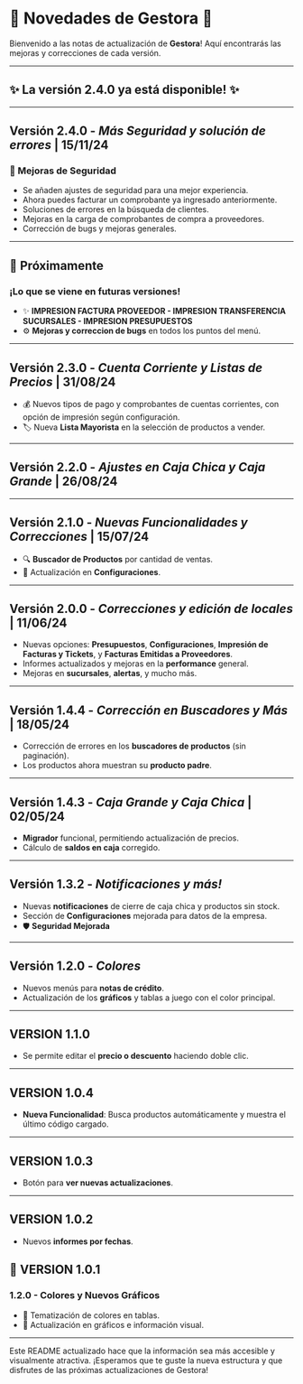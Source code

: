# :large_blue_diamond: **Novedades de Gestora** :large_blue_diamond:

Bienvenido a las notas de actualización de **Gestora**! Aquí encontrarás las mejoras y correcciones de cada versión.

---

## :sparkles: **La versión 2.4.0 ya está disponible!** :sparkles:

---

## **Versión 2.4.0** - _Más Seguridad y solución de errores_ | **15/11/24**
### :closed_lock_with_key: Mejoras de Seguridad
- Se añaden ajustes de seguridad para una mejor experiencia.
- Ahora puedes facturar un comprobante ya ingresado anteriormente.
- Soluciones de errores en la búsqueda de clientes.
- Mejoras en la carga de comprobantes de compra a proveedores.
- Corrección de bugs y mejoras generales.

---


## :star2: Próximamente
### ¡Lo que se viene en futuras versiones!
- :sparkles: **IMPRESION FACTURA PROVEEDOR -
IMPRESION TRANSFERENCIA SUCURSALES -
IMPRESION PRESUPUESTOS**
- :gear: **Mejoras y correccion de bugs** en todos los puntos del menú.
---

## **Versión 2.3.0** - _Cuenta Corriente y Listas de Precios_ | **31/08/24**
- :moneybag: Nuevos tipos de pago y comprobantes de cuentas corrientes, con opción de impresión según configuración.
- :label: Nueva **Lista Mayorista** en la selección de productos a vender.

---

## **Versión 2.2.0** - _Ajustes en Caja Chica y Caja Grande_ | **26/08/24**

---

## **Versión 2.1.0** - _Nuevas Funcionalidades y Correcciones_ | **15/07/24**
- :mag: **Buscador de Productos** por cantidad de ventas.
- :wrench: Actualización en **Configuraciones**.

---

## **Versión 2.0.0** - _Correcciones y edición de locales_ | **11/06/24**
- Nuevas opciones: **Presupuestos**, **Configuraciones**, **Impresión de Facturas y Tickets**, y **Facturas Emitidas a Proveedores**.
- Informes actualizados y mejoras en la **performance** general.
- Mejoras en **sucursales**, **alertas**, y mucho más.

---

## **Versión 1.4.4** - _Corrección en Buscadores y Más_ | **18/05/24**
- Corrección de errores en los **buscadores de productos** (sin paginación).
- Los productos ahora muestran su **producto padre**.

---

## **Versión 1.4.3** - _Caja Grande y Caja Chica_ | **02/05/24**
- **Migrador** funcional, permitiendo actualización de precios.
- Cálculo de **saldos en caja** corregido.

---

## **Versión 1.3.2** - _Notificaciones y más!_
- Nuevas **notificaciones** de cierre de caja chica y productos sin stock.
- Sección de **Configuraciones** mejorada para datos de la empresa.
- :shield: **Seguridad Mejorada**

---

## **Versión 1.2.0** - _Colores_
- Nuevos menús para **notas de crédito**.
- Actualización de los **gráficos** y tablas a juego con el color principal.

---

## **VERSION 1.1.0**
- Se permite editar el **precio o descuento** haciendo doble clic.

---

## **VERSION 1.0.4**
- **Nueva Funcionalidad**: Busca productos automáticamente y muestra el último código cargado.

---

## **VERSION 1.0.3**
- Botón para **ver nuevas actualizaciones**.

---

## **VERSION 1.0.2**
- Nuevos **informes por fechas**.


## 🎨 **VERSION 1.0.1**

### 1.2.0 - Colores y Nuevos Gráficos
- :small_blue_diamond: Tematización de colores en tablas.
- :small_blue_diamond: Actualización en gráficos e información visual.

---

Este README actualizado hace que la información sea más accesible y visualmente atractiva. ¡Esperamos que te guste la nueva estructura y que disfrutes de las próximas actualizaciones de Gestora!
